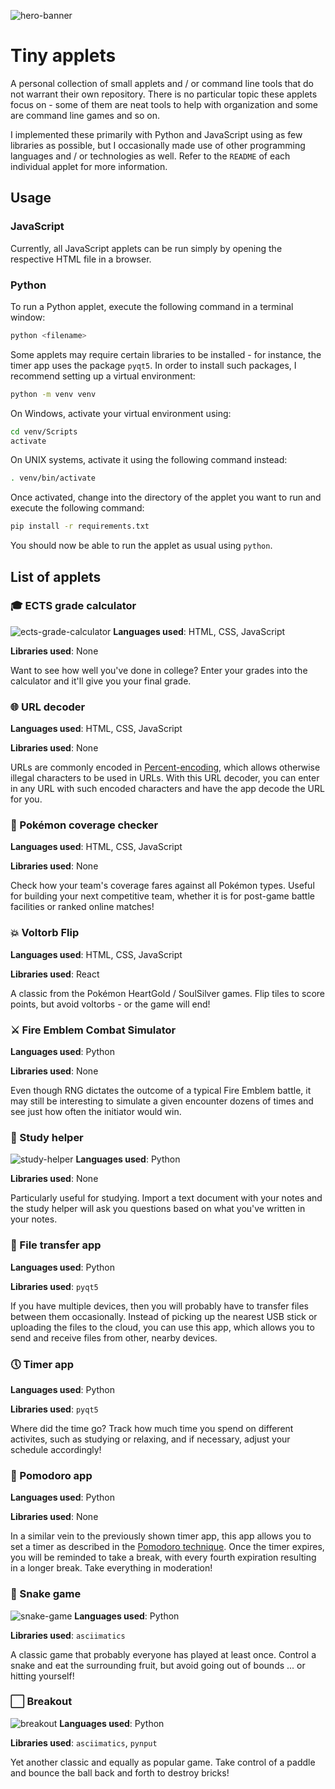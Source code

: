 ![hero-banner](.github/hero-banner.png)

# Tiny applets
A personal collection of small applets and / or command line tools that do not
warrant their own repository. There is no particular topic these applets focus
on - some of them are neat tools to help with organization and some are command
line games and so on.

I implemented these primarily with Python and JavaScript using as few libraries
as possible, but I occasionally made use of other programming languages and / or
technologies as well. Refer to the ``README`` of each individual applet for more
information.

## Usage

### JavaScript
Currently, all JavaScript applets can be run simply by opening the respective
HTML file in a browser.

### Python
To run a Python applet, execute the following command in a terminal window:

```bash
python <filename>
```

Some applets may require certain libraries to be installed - for instance, the
timer app uses the package ``pyqt5``. In order to install such packages, I
recommend setting up a virtual environment:

```bash
python -m venv venv
```

On Windows, activate your virtual environment using:

```bash
cd venv/Scripts
activate
```

On UNIX systems, activate it using the following command instead:

```bash
. venv/bin/activate
```

Once activated, change into the directory of the applet you want to run and
execute the following command:

```bash
pip install -r requirements.txt
```

You should now be able to run the applet as usual using ``python``.

## List of applets

### 🎓 ECTS grade calculator
![ects-grade-calculator](.github/ects-grade-calculator.png)
**Languages used**: HTML, CSS, JavaScript

**Libraries used**: None

Want to see how well you've done in college? Enter your grades into the
calculator and it'll give you your final grade.

### 🌐 URL decoder
**Languages used**: HTML, CSS, JavaScript

**Libraries used**: None

URLs are commonly encoded in
[Percent-encoding](https://en.wikipedia.org/wiki/Percent-encoding), which allows
otherwise illegal characters to be used in URLs. With this URL decoder, you can
enter in any URL with such encoded characters and have the app decode the URL
for you.

### 🎇 Pokémon coverage checker
**Languages used**: HTML, CSS, JavaScript

**Libraries used**: None

Check how your team's coverage fares against all Pokémon types. Useful
for building your next competitive team, whether it is for post-game battle
facilities or ranked online matches!

### 💥 Voltorb Flip
**Languages used**: HTML, CSS, JavaScript

**Libraries used**: React

A classic from the Pokémon HeartGold / SoulSilver games. Flip tiles to score
points, but avoid voltorbs - or the game will end!

### ⚔ Fire Emblem Combat Simulator
**Languages used**: Python

**Libraries used**: None

Even though RNG dictates the outcome of a typical Fire Emblem battle, it may
still be interesting to simulate a given encounter dozens of times and see just
how often the initiator would win.

### 📝 Study helper
![study-helper](.github/study-helper.png)
**Languages used**: Python

**Libraries used**: None

Particularly useful for studying. Import a text document with your notes and
the study helper will ask you questions based on what you've written in your
notes.

### 📄 File transfer app
**Languages used**: Python

**Libraries used**: ``pyqt5``

If you have multiple devices, then you will probably have to transfer files
between them occasionally. Instead of picking up the nearest USB stick or
uploading the files to the cloud, you can use this app, which allows you to
send and receive files from other, nearby devices.

### 🕔 Timer app
**Languages used**: Python

**Libraries used**: ``pyqt5``

Where did the time go? Track how much time you spend on different activites,
such as studying or relaxing, and if necessary, adjust your schedule
accordingly!

### 🍅 Pomodoro app
**Languages used**: Python

**Libraries used**: None

In a similar vein to the previously shown timer app, this app allows you to set
a timer as described in the
[Pomodoro technique](https://en.wikipedia.org/wiki/Pomodoro_Technique). Once
the timer expires, you will be reminded to take a break, with every fourth
expiration resulting in a longer break. Take everything in moderation!

### 🐍 Snake game
![snake-game](.github/snake-game.png)
**Languages used**: Python

**Libraries used**: ``asciimatics``

A classic game that probably everyone has played at least once. Control a snake
and eat the surrounding fruit, but avoid going out of bounds ... or hitting
yourself!

### ⬜ Breakout
![breakout](.github/breakout.png)
**Languages used**: Python

**Libraries used**: ``asciimatics``, ``pynput``

Yet another classic and equally as popular game. Take control of a paddle and
bounce the ball back and forth to destroy bricks!

